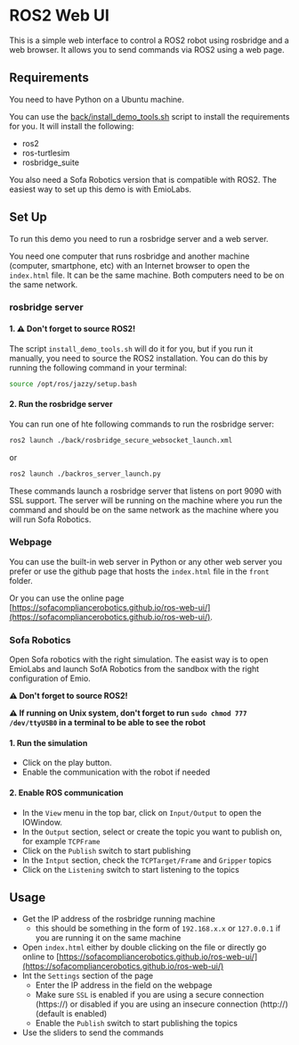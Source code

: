 # ROS2 Web UI
This is a simple web interface to control a ROS2 robot using rosbridge and a web browser. It allows you to send commands via ROS2 using a web page.

## Requirements
You need to have Python on a Ubuntu machine. 

You can use the [back/install_demo_tools.sh](./back/install_demo_tools.sh) script to install the requirements for you. It will install the following:
- ros2
- ros-turtlesim
- rosbridge_suite

You also need a Sofa Robotics version that is compatible with ROS2. The easiest way to set up this demo is with EmioLabs.

## Set Up
To run this demo you need to run a rosbridge server and a web server.

You need one computer that runs rosbridge and another machine (computer, smartphone, etc) with an Internet browser to open the `index.html` file. It can be the same machine.
Both computers need to be on the same network.

### rosbridge server
#### 1. ⚠️ Don't forget to source ROS2!

The script `install_demo_tools.sh` will do it for you, but if you run it manually, you need to source the ROS2 installation. You can do this by running the following command in your terminal:
```bash
source /opt/ros/jazzy/setup.bash
```

#### 2. Run the rosbridge server
You can run one of hte following commands to run the rosbridge server:

```bash
ros2 launch ./back/rosbridge_secure_websocket_launch.xml
```
or
```bash
ros2 launch ./backros_server_launch.py
```

These commands launch a rosbridge server that listens on port 9090 with SSL support. 
The server will be running on the machine where you run the command and should be on the same network as the machine where you will run Sofa Robotics.

### Webpage
You can use the built-in web server in Python or any other web server you prefer or use the github page that hosts the `index.html` file in the `front` folder.


Or you can use the online page [https://sofacompliancerobotics.github.io/ros-web-ui/](https://sofacompliancerobotics.github.io/ros-web-ui/).

### Sofa Robotics
Open Sofa robotics with the right simulation.
The easist way is to open EmioLabs and launch SofA Robotics from the sandbox with the right configuration of Emio.

__⚠️ Don't forget to source ROS2!__

__⚠️ If running on Unix system, don't forget to run `sudo chmod 777 /dev/ttyUSB0` in a terminal to be able to see the robot__


#### 1. Run the simulation
- Click on the play button.
- Enable the communication with the robot if needed
  
#### 2. Enable ROS communication
- In the `View` menu in the top bar, click on `Input/Output` to open the IOWindow.
- In the `Output` section, select or create the topic you want to publish on, for example `TCPFrame`
- Click on the `Publish` switch to start publishing
- In the `Intput` section, check the `TCPTarget/Frame` and `Gripper` topics
- Click on the `Listening` switch  to start listening to the topics 

## Usage
- Get the IP address of the rosbridge running machine
    - this should be something in the form of `192.168.x.x` or `127.0.0.1` if you are running it on the same machine
- Open `index.html` either by double clicking on the file or directly go online to [https://sofacompliancerobotics.github.io/ros-web-ui/](https://sofacompliancerobotics.github.io/ros-web-ui/)
- Int the `Settings` section of the page
    - Enter the IP address in the field on the webpage
    - Make sure `SSL` is enabled if you are using a secure connection (https://) or disabled if you are using an insecure connection (http://) (default is enabled)
    - Enable the `Publish` switch to start publishing the topics
- Use the sliders to send the commands
